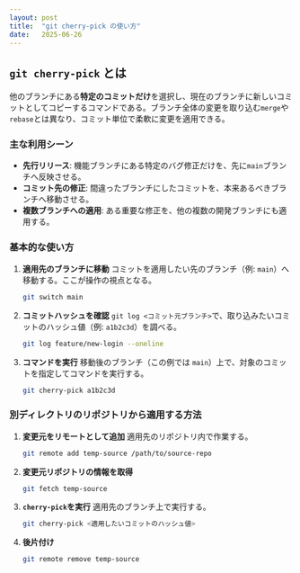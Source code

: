 ```yaml
---
layout: post
title:  "git cherry-pick の使い方"
date:   2025-06-26
---
```


## `git cherry-pick` とは

他のブランチにある**特定のコミットだけ**を選択し、現在のブランチに新しいコミットとしてコピーするコマンドである。ブランチ全体の変更を取り込む`merge`や`rebase`とは異なり、コミット単位で柔軟に変更を適用できる。

### 主な利用シーン

-   **先行リリース**: 機能ブランチにある特定のバグ修正だけを、先に`main`ブランチへ反映させる。
-   **コミット先の修正**: 間違ったブランチにしたコミットを、本来あるべきブランチへ移動させる。
-   **複数ブランチへの適用**: ある重要な修正を、他の複数の開発ブランチにも適用する。

### 基本的な使い方

1.  **適用先のブランチに移動**
    コミットを適用したい先のブランチ（例: `main`）へ移動する。ここが操作の視点となる。
    ```sh
    git switch main
    ```

2.  **コミットハッシュを確認**
    `git log <コミット元ブランチ>`で、取り込みたいコミットのハッシュ値（例: `a1b2c3d`）を調べる。
    ```sh
    git log feature/new-login --oneline
    ```

3.  **コマンドを実行**
    移動後のブランチ（この例では `main`）上で、対象のコミットを指定してコマンドを実行する。
    ```sh
    git cherry-pick a1b2c3d
    ```

### 別ディレクトリのリポジトリから適用する方法

1.  **変更元をリモートとして追加**
    適用先のリポジトリ内で作業する。
    ```sh
    git remote add temp-source /path/to/source-repo
    ```
2.  **変更元リポジトリの情報を取得**
    ```sh
    git fetch temp-source
    ```
3.  **`cherry-pick`を実行**
    適用先のブランチ上で実行する。
    ```sh
    git cherry-pick <適用したいコミットのハッシュ値>
    ```
4.  **後片付け**
    ```sh
    git remote remove temp-source
    ```
